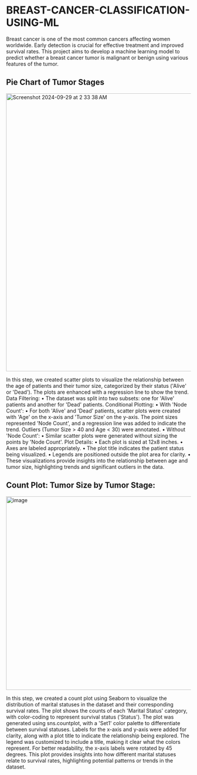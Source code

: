 # BREAST-CANCER-CLASSIFICATION-USING-ML
Breast cancer is one of the most common cancers affecting women worldwide. Early detection is crucial for effective treatment and improved survival rates. This project aims to develop a machine learning model to predict whether a breast cancer tumor is malignant or benign using various features of the tumor.

## Pie Chart of Tumor Stages
<img width="758" alt="Screenshot 2024-09-29 at 2 33 38 AM" src="https://github.com/user-attachments/assets/c98ffdb3-6262-4de3-848a-81c1eee4fa77">

In this step, we created scatter plots to visualize the relationship between the age of patients and their tumor
size, categorized by their status ('Alive' or 'Dead'). The plots are enhanced with a regression line to show the
trend.
Data Filtering:
• The dataset was split into two subsets: one for 'Alive' patients and another for 'Dead' patients.
Conditional Plotting:
• With 'Node Count':
• For both 'Alive' and 'Dead' patients, scatter plots were created with 'Age' on the x-axis and 'Tumor Size'
on the y-axis. The point sizes represented 'Node Count', and a regression line was added to indicate the
trend. Outliers (Tumor Size > 40 and Age < 30) were annotated.
• Without 'Node Count':
• Similar scatter plots were generated without sizing the points by 'Node Count'.
Plot Details:
• Each plot is sized at 12x8 inches.
• Axes are labeled appropriately.
• The plot title indicates the patient status being visualized.
• Legends are positioned outside the plot area for clarity.
• These visualizations provide insights into the relationship between age and tumor size, highlighting trends and
significant outliers in the data.


## Count Plot: Tumor Size by Tumor Stage:
<img width="528" alt="image" src="https://github.com/user-attachments/assets/832a0472-a27c-43a1-b276-076a13de5a96">

In this step, we created a count plot using Seaborn to visualize the distribution of marital statuses in the dataset and
their corresponding survival rates. The plot shows the counts of each 'Marital Status' category, with color-coding to
represent survival status ('Status'). The plot was generated using sns.countplot, with a 'Set1' color palette to
differentiate between survival statuses. Labels for the x-axis and y-axis were added for clarity, along with a plot title to
indicate the relationship being explored. The legend was customized to include a title, making it clear what the colors
represent. For better readability, the x-axis labels were rotated by 45 degrees. This plot provides insights into how
different marital statuses relate to survival rates, highlighting potential patterns or trends in the dataset.


